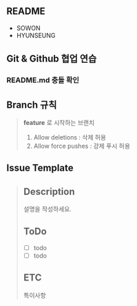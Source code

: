 ## README 
* SOWON 
* HYUNSEUNG

##  Git & Github 협업 연습
### README.md 충돌 확인

## Branch 규칙
>  **feature** 로 시작하는 브랜치
> 1. Allow deletions : 삭제 허용
> 2. Allow force pushes : 강제 푸시 허용

## Issue Template
> ## Description
> 설명을 작성하세요.
> 
> ## ToDo
> - [ ] todo
> - [ ] todo
> ## ETC
> 특이사항